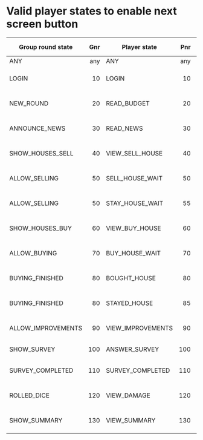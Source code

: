 # Valid player states to enable next screen button

| Group round state  | Gnr  | Player state      | Pnr  | Screen            | Button           | Button enabled     |
| ------------------ | ---: | ----------------- | ---: | ----------------- | ---------------- | ------------------ |
| ANY                | any  | ANY               | any  | login             | LOGIN            |                    |
| LOGIN              | 10   | LOGIN             | 10   | login-wait        | START GAME       | Gnr>Pnr (G >= 20)  |
| NEW_ROUND          | 20   | READ_BUDGET       | 20   | read-budget       | READ NEWS        | Gnr>Pnr (G >= 30)  |
| ANNOUNCE_NEWS      | 30   | READ_NEWS         | 30   | read-news         | VIEW HOUSES      | Gnr>Pnr (G >= 40)  |
| SHOW_HOUSES_SELL   | 40   | VIEW_SELL_HOUSE   | 40   | sell-house        | STAY / SELL      | Gnr>Pnr & APPROVE  |
| ALLOW_SELLING      | 50   | SELL_HOUSE_WAIT   | 50   | sell-house-wait   | MOVE OUT         | Gnr>Pnr (G >= 60)  |
| ALLOW_SELLING      | 50   | STAY_HOUSE_WAIT   | 55   | stay-house-wait   | STAY IN          | Gnr>Pnr (G >= 60)  |
| SHOW_HOUSES_BUY    | 60   | VIEW_BUY_HOUSE    | 60   | buy-house         | BUY HOUSE        | Gnr>Pnr (G >= 70)  |
| ALLOW_BUYING       | 70   | BUY_HOUSE_WAIT    | 70   | buy-house-wait    | MOVE IN          | Gnr>=Pnr & APPROVE |  
| BUYING_FINISHED    | 80   | BOUGHT_HOUSE      | 80   | bought-house      | VIEW TAXES       | Gnr>Pnr (G >= 90)  |
| BUYING_FINISHED    | 80   | STAYED_HOUSE      | 85   | stayed-house      | VIEW TAXES       | Gnr>Pnr (G >= 90)  |
| ALLOW_IMPROVEMENTS | 90   | VIEW_IMPROVEMENTS | 90   | view-improvements | BUY IMPROVEMENTS | Gnr>Pnr (G >= 100) |
| SHOW_SURVEY        | 100  | ANSWER_SURVEY     | 100  | answer-survey     | WAIT FOR DICE    | always             |
| SURVEY_COMPLETED   | 110  | SURVEY_COMPLETED  | 110  | survey-completed  | VIEW DAMAGE      | Gnr>Pnr (G >= 120) |
| ROLLED_DICE        | 120  | VIEW_DAMAGE       | 120  | view-damage       | VIEW SUMMARY     | Gnr>Pnr (G >= 130) |
| SHOW_SUMMARY       | 130  | VIEW_SUMMARY      | 130  | view-summary      | NEXT ROUND       | G-round > P-round  |

